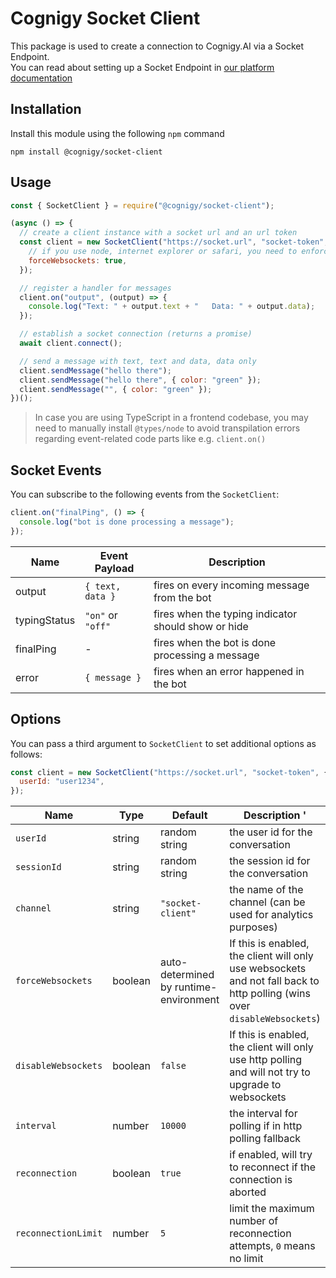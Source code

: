 # Cognigy Socket Client

This package is used to create a connection to Cognigy.AI via a Socket Endpoint.  
You can read about setting up a Socket Endpoint in [our platform documentation](https://docs.cognigy.com/docs/deploy-a-socket-endpoint)

## Installation

Install this module using the following `npm` command

```
npm install @cognigy/socket-client
```

## Usage

```javascript
const { SocketClient } = require("@cognigy/socket-client");

(async () => {
  // create a client instance with a socket url and an url token
  const client = new SocketClient("https://socket.url", "socket-token", {
    // if you use node, internet explorer or safari, you need to enforce websockets
    forceWebsockets: true,
  });

  // register a handler for messages
  client.on("output", (output) => {
    console.log("Text: " + output.text + "   Data: " + output.data);
  });

  // establish a socket connection (returns a promise)
  await client.connect();

  // send a message with text, text and data, data only
  client.sendMessage("hello there");
  client.sendMessage("hello there", { color: "green" });
  client.sendMessage("", { color: "green" });
})();
```

> In case you are using TypeScript in a frontend codebase, you may need to manually install `@types/node` to avoid transpilation errors regarding event-related code parts like e.g. `client.on()`

## Socket Events

You can subscribe to the following events from the `SocketClient`:

```javascript
client.on("finalPing", () => {
  console.log("bot is done processing a message");
});
```

| Name         | Event Payload     | Description                                         |
| ------------ | ----------------- | --------------------------------------------------- |
| output       | `{ text, data }`  | fires on every incoming message from the bot        |
| typingStatus | `"on"` or `"off"` | fires when the typing indicator should show or hide |
| finalPing    | -                 | fires when the bot is done processing a message     |
| error        | `{ message }`     | fires when an error happened in the bot             |

## Options

You can pass a third argument to `SocketClient` to set additional options as follows:

```javascript
const client = new SocketClient("https://socket.url", "socket-token", {
  userId: "user1234",
});
```

| Name                | Type    | Default                                | Description '                                                                                                             |
| ------------------- | ------- | -------------------------------------- | ------------------------------------------------------------------------------------------------------------------------- |
| `userId`            | string  | random string                          | the user id for the conversation                                                                                          |
| `sessionId`         | string  | random string                          | the session id for the conversation                                                                                       |
| `channel`           | string  | `"socket-client"`                      | the name of the channel (can be used for analytics purposes)                                                              |
| `forceWebsockets`   | boolean | auto-determined by runtime-environment | If this is enabled, the client will only use websockets and not fall back to http polling (wins over `disableWebsockets`) |
| `disableWebsockets` | boolean | `false`                                | If this is enabled, the client will only use http polling and will not try to upgrade to websockets                       |
| `interval`          | number  | `10000`                                | the interval for polling if in http polling fallback                                                                      |
| `reconnection`      | boolean | `true`                                 | if enabled, will try to reconnect if the connection is aborted                                                            |
| `reconnectionLimit` | number  | `5`                                    | limit the maximum number of reconnection attempts, `0` means no limit                                                     |
